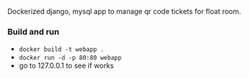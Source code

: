 Dockerized django, mysql app to manage qr code tickets for float room.

### Build and run

* `docker build -t webapp .`
* `docker run -d -p 80:80 webapp`
* go to 127.0.0.1 to see if works
